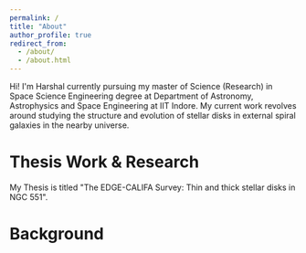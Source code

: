 ```yaml
---
permalink: /
title: "About"
author_profile: true
redirect_from: 
  - /about/
  - /about.html
---
```


Hi! I'm Harshal currently pursuing my master of Science (Research) in Space Science Engineering degree at Department of Astronomy, Astrophysics and Space Engineering at IIT Indore. My current work revolves around studying the structure and evolution of stellar disks in external spiral galaxies in the nearby universe.

Thesis Work & Research 
======
My Thesis is titled "The EDGE-CALIFA Survey: Thin and thick stellar disks in NGC 551".

Background
======



